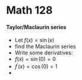 # Math 128 

#### Taylor/Maclaurin series
* Let $f(x)=\sin(x)$
* find the Maclaurin series
* Write some derivatives:
* $f(x)=\sin(0)=0$
* $f^\prime(x)=\cos(0)=1$
*
